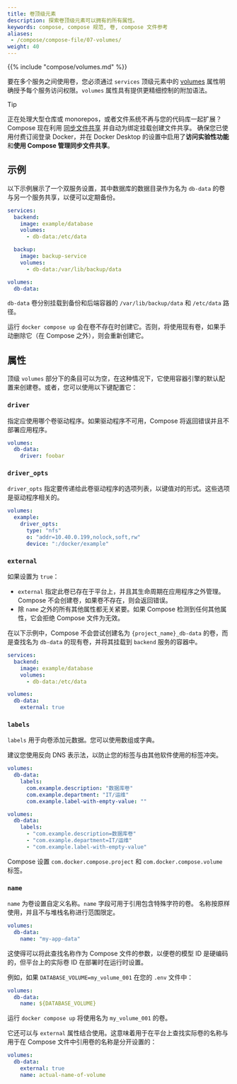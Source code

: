 ```yaml
---
title: 卷顶级元素
description: 探索卷顶级元素可以拥有的所有属性。
keywords: compose, compose 规范, 卷, compose 文件参考
aliases: 
 - /compose/compose-file/07-volumes/
weight: 40
---
```


{{% include "compose/volumes.md" %}}

要在多个服务之间使用卷，您必须通过 `services` 顶级元素中的 [volumes](services.md#volumes) 属性明确授予每个服务访问权限。`volumes` 属性具有提供更精细控制的附加语法。

> [!TIP]
>
> 正在处理大型仓库或 monorepos，或者文件系统不再与您的代码库一起扩展？
> Compose 现在利用 [同步文件共享](/manuals/desktop/features/synchronized-file-sharing.md) 并自动为绑定挂载创建文件共享。
> 确保您已使用付费订阅登录 Docker，并在 Docker Desktop 的设置中启用了**访问实验性功能**和**使用 Compose 管理同步文件共享**。

## 示例

以下示例展示了一个双服务设置，其中数据库的数据目录作为名为 `db-data` 的卷与另一个服务共享，以便可以定期备份。

```yml
services:
  backend:
    image: example/database
    volumes:
      - db-data:/etc/data

  backup:
    image: backup-service
    volumes:
      - db-data:/var/lib/backup/data

volumes:
  db-data:
```

`db-data` 卷分别挂载到备份和后端容器的 `/var/lib/backup/data` 和 `/etc/data` 路径。

运行 `docker compose up` 会在卷不存在时创建它。否则，将使用现有卷，如果手动删除它（在 Compose 之外），则会重新创建它。

## 属性

顶级 `volumes` 部分下的条目可以为空，在这种情况下，它使用容器引擎的默认配置来创建卷。或者，您可以使用以下键配置它：

### `driver`

指定应使用哪个卷驱动程序。如果驱动程序不可用，Compose 将返回错误并且不部署应用程序。

```yml
volumes:
  db-data:
    driver: foobar
```

### `driver_opts`

`driver_opts` 指定要传递给此卷驱动程序的选项列表，以键值对的形式。这些选项是驱动程序相关的。

```yml
volumes:
  example:
    driver_opts:
      type: "nfs"
      o: "addr=10.40.0.199,nolock,soft,rw"
      device: ":/docker/example"
```

### `external`

如果设置为 `true`：
 - `external` 指定此卷已存在于平台上，并且其生命周期在应用程序之外管理。
Compose 不会创建卷，如果卷不存在，则会返回错误。
 - 除 `name` 之外的所有其他属性都无关紧要。如果 Compose 检测到任何其他属性，它会拒绝 Compose 文件为无效。

在以下示例中，Compose 不会尝试创建名为 `{project_name}_db-data` 的卷，而是查找名为 `db-data` 的现有卷，并将其挂载到 `backend` 服务的容器中。

```yml
services:
  backend:
    image: example/database
    volumes:
      - db-data:/etc/data

volumes:
  db-data:
    external: true
```

### `labels`

`labels` 用于向卷添加元数据。您可以使用数组或字典。

建议您使用反向 DNS 表示法，以防止您的标签与由其他软件使用的标签冲突。

```yml
volumes:
  db-data:
    labels:
      com.example.description: "数据库卷"
      com.example.department: "IT/运维"
      com.example.label-with-empty-value: ""
```

```yml
volumes:
  db-data:
    labels:
      - "com.example.description=数据库卷"
      - "com.example.department=IT/运维"
      - "com.example.label-with-empty-value"
```

Compose 设置 `com.docker.compose.project` 和 `com.docker.compose.volume` 标签。

### `name`

`name` 为卷设置自定义名称。`name` 字段可用于引用包含特殊字符的卷。
名称按原样使用，并且不与堆栈名称进行范围限定。

```yml
volumes:
  db-data:
    name: "my-app-data"
```

这使得可以将此查找名称作为 Compose 文件的参数，以便卷的模型 ID 是硬编码的，但平台上的实际卷 ID 在部署时在运行时设置。

例如，如果 `DATABASE_VOLUME=my_volume_001` 在您的 `.env` 文件中：

```yml
volumes:
  db-data:
    name: ${DATABASE_VOLUME}
```

运行 `docker compose up` 将使用名为 `my_volume_001` 的卷。

它还可以与 `external` 属性结合使用。这意味着用于在平台上查找实际卷的名称与用于在 Compose 文件中引用卷的名称是分开设置的：

```yml
volumes:
  db-data:
    external: true
    name: actual-name-of-volume
```
